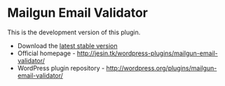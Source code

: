 Mailgun Email Validator
=======================

This is the development version of this plugin.

* Download the [latest stable version](http://downloads.wordpress.org/plugin/mailgun-email-validator.latest-stable.zip)
* Official homepage - http://jesin.tk/wordpress-plugins/mailgun-email-validator/
* WordPress plugin repository - http://wordpress.org/plugins/mailgun-email-validator/
